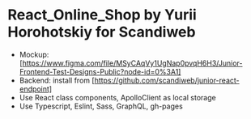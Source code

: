 # React_Online_Shop by Yurii Horohotskiy for Scandiweb

- Mockup: [https://www.figma.com/file/MSyCAqVy1UgNap0pvqH6H3/Junior-Frontend-Test-Designs-Public?node-id=0%3A1]
- Backend: install from [https://github.com/scandiweb/junior-react-endpoint]
- Use React class components, ApolloClient as local storage
- Use Typescript, Eslint, Sass, GraphQL, gh-pages